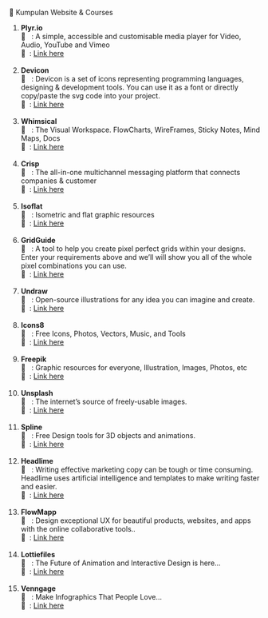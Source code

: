 :notebook: Kumpulan Website & Courses

1. <b>Plyr.io</b> <br/>
   :page_facing_up: &nbsp;&nbsp;: A simple, accessible and customisable media player for Video, Audio, YouTube and Vimeo<br/>
   :link: &nbsp;: <a href="https://plyr.io/" target="_blank">Link here</a><br/><br/>
2. <b>Devicon</b> <br/>
   :page_facing_up: &nbsp;&nbsp;: Devicon is a set of icons representing programming languages, designing & development tools. You can use it as a font or directly copy/paste the svg code into your project.<br/>
   :link: &nbsp;: <a href="https://devicon.dev/" target="_blank">Link here</a><br/><br/>
3. <b>Whimsical</b> <br/>
   :page_facing_up: &nbsp;&nbsp;: The Visual Workspace. FlowCharts, WireFrames, Sticky Notes, Mind Maps, Docs<br/>
   :link: &nbsp;: <a href="https://whimsical.com" target="_blank">Link here</a><br/><br/>
4. <b>Crisp</b> <br/>
   :page_facing_up: &nbsp;&nbsp;: The all-in-one multichannel messaging platform that connects companies & customer<br/>
   :link: &nbsp;: <a href="https://crisp.chat" target="_blank">Link here</a><br/><br/>
5. <b>Isoflat</b> <br/>
   :page_facing_up: &nbsp;&nbsp;: Isometric and flat graphic resources<br/>
   :link: &nbsp;: <a href="https://isoflat.com/" target="_blank">Link here</a><br/><br/>
6. <b>GridGuide</b> <br/>
   :page_facing_up: &nbsp;&nbsp;: A tool to help you create pixel perfect grids within your designs. Enter your requirements above and we’ll will show you all of the whole pixel combinations you can use.<br/>
   :link: &nbsp;: <a href="http://grid.guide/" target="_blank">Link here</a><br/><br/>
7. <b>Undraw</b> <br/>
   :page_facing_up: &nbsp;&nbsp;: Open-source illustrations for any idea you can imagine and create.<br/>
   :link: &nbsp;: <a href="https://undraw.co/" target="_blank">Link here</a><br/><br/>
8. <b>Icons8</b> <br/>
   :page_facing_up: &nbsp;&nbsp;: Free Icons, Photos, Vectors, Music, and Tools<br/>
   :link: &nbsp;: <a href="https://icons8.com/" target="_blank">Link here</a><br/><br/>
9. <b>Freepik</b> <br/>
   :page_facing_up: &nbsp;&nbsp;: Graphic resources for everyone, Illustration, Images, Photos, etc<br/>
   :link: &nbsp;: <a href="https://www.freepik.com/" target="_blank">Link here</a><br/><br/>
10. <b>Unsplash</b> <br/>
    :page_facing_up: &nbsp;&nbsp;: The internet’s source of freely-usable images.<br/>
    :link: &nbsp;: <a href="https://unsplash.com/" target="_blank">Link here</a><br/><br/>
11. <b>Spline</b> <br/>
    :page_facing_up: &nbsp;&nbsp;: Free Design tools for 3D objects and animations.<br/>
    :link: &nbsp;: <a href="https://spline.design/" target="_blank">Link here</a><br/><br/>
12. <b>Headlime</b> <br/>
    :page_facing_up: &nbsp;&nbsp;: Writing effective marketing copy can be tough or time consuming. Headlime uses artificial intelligence and templates to make writing faster and easier.<br/>
    :link: &nbsp;: <a href="https://headlime.com/" target="_blank">Link here</a><br/><br/>
13. <b>FlowMapp</b> <br/>
    :page_facing_up: &nbsp;&nbsp;: Design exceptional UX for beautiful products, websites, and apps
    with the online collaborative tools..<br/>
    :link: &nbsp;: <a href="https://www.flowmapp.com/" target="_blank">Link here</a><br/><br/>
14. <b>Lottiefiles</b> <br/>
    :page_facing_up: &nbsp;&nbsp;: The Future of Animation and Interactive Design is here...<br/>
    :link: &nbsp;: <a href="https://lottiefiles.com/" target="_blank">Link here</a><br/><br/>
15. <b>Venngage</b> <br/>
    :page_facing_up: &nbsp;&nbsp;: Make Infographics That People Love...<br/>
    :link: &nbsp;: <a href="https://venngage.com/" target="_blank">Link here</a><br/><br/>
